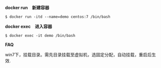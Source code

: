 **docker run　新建容器** 

```
$ docker run -itd --name=demo centos:7 /bin/bash
```



**docker exec　进入容器**

```
$ docker exec -it demo /bin/bash
```





**FAQ**

win7下，挂载目录。需先目录挂载至虚拟机，选固定分配，自动挂载，重启后生效.